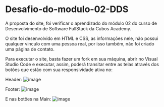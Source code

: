 # Desafio-do-modulo-02-DDS
A proposta do site, foi verificar o aprendizado do módulo 02 do curso de Desenvolvimento de Software FullStack da Cubos Academy.

O site foi desenvolvido em HTML e CSS, as informações nele, não possui qualquer vinculo com uma pessoa real, por isso também, não foi criado uma página de contato. 

Para executar o site, basta fazer um fork em sua máquina, abrir no Visual Studio Code e executar, assim, poderá transitar entre as telas através dos botões que estão com sua responsividade ativa no: 

Header: ![image](https://github.com/Gasa710/Desafio-do-modulo-02-DDS/assets/113395191/10f0eeab-adee-44a4-9065-e395992019e3)

Footer: ![image](https://github.com/Gasa710/Desafio-do-modulo-02-DDS/assets/113395191/c4c3bcdb-f363-449a-b3b2-44ebeddb9715)

E nas botôes na Main: 
![image](https://github.com/Gasa710/Desafio-do-modulo-02-DDS/assets/113395191/72c2651f-110b-4831-a1cb-99f3472ec7d9)





